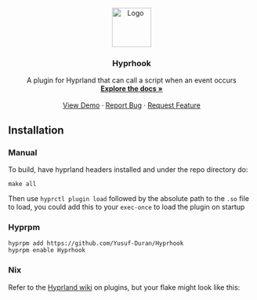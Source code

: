 <!-- PROJECT LOGO -->
<br />
<div align="center">
  <a href="https://github.com/Hyprhook/Hyprhook">
    <img src="https://repository-images.githubusercontent.com/812448348/684c24bc-4669-431d-b7bf-2d2e266d4db8" alt="Logo" width="80" height="80">
  </a>

  <h3 align="center">Hyprhook</h3>

  <p align="center">
    A plugin for Hyprland that can call a script when an event occurs
    <br />
    <a href="https://github.com/Hyprhook/Hyprhook/blob/master/README.md"><strong>Explore the docs »</strong></a>
    <br />
    <br />
    <a href="https://github.com/Hyprhook/Hyprhook">View Demo</a>
    ·
    <a href="https://github.com/Hyprhook/Hyprhook/issues/new?labels=bug&template=bug-report---.md">Report Bug</a>
    ·
    <a href="https://github.com/Hyprhook/Hyprhook/issues/new?labels=enhancement&template=feature-request---.md">Request Feature</a>
  </p>
</div>

## Installation

### Manual

To build, have hyprland headers installed and under the repo directory do:

```
make all
```

Then use `hyprctl plugin load` followed by the absolute path to the `.so` file to load, you could add this to your `exec-once` to load the plugin on startup

### Hyprpm

```
hyprpm add https://github.com/Yusuf-Duran/Hyprhook
hyprpm enable Hyprhook
```

### Nix

Refer to the [Hyprland wiki](https://wiki.hyprland.org/Nix/Hyprland-on-Home-Manager/#plugins) on plugins, but your flake might look like this:
